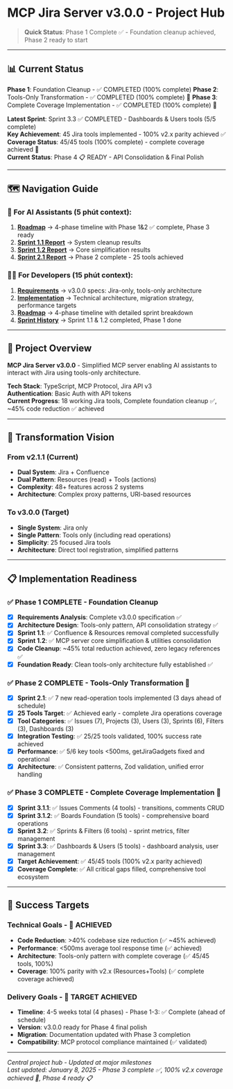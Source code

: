 # MCP Jira Server v3.0.0 - Project Hub

> **Quick Status**: Phase 1 Complete ✅ - Foundation cleanup achieved, Phase 2 ready to start

---

## 📊 Current Status

**Phase 1**: Foundation Cleanup - ✅ COMPLETED (100% complete)
**Phase 2**: Tools-Only Transformation - ✅ COMPLETED (100% complete) 🎉
**Phase 3**: Complete Coverage Implementation - ✅ COMPLETED (100% complete) 🎉

**Latest Sprint**: Sprint 3.3 ✅ COMPLETED - Dashboards & Users tools (5/5 complete)  
**Key Achievement**: 45 Jira tools implemented - 100% v2.x parity achieved ✅  
**Coverage Status**: 45/45 tools (100% complete) - complete coverage achieved 🎉  
**Current Status**: Phase 4 📋 READY - API Consolidation & Final Polish

---

## 🗺️ Navigation Guide

### 🤖 For AI Assistants (5 phút context):

1. **[Roadmap](01_preparation/project_roadmap.md)** → 4-phase timeline with Phase 1&2 ✅ complete, Phase 3 ready
2. **[Sprint 1.1 Report](02_implementation/sprints/sprint_1_1_completion_report.md)** → System cleanup results  
3. **[Sprint 1.2 Report](02_implementation/sprints/sprint_1_2_completion_report.md)** → Core simplification results
4. **[Sprint 2.1 Report](02_implementation/sprints/sprint_2_1_completion_report.md)** → Phase 2 complete - 25 tools achieved

### 👨‍💻 For Developers (15 phút context):

1. **[Requirements](00_context/project-requirement.md)** → v3.0.0 specs: Jira-only, tools-only architecture
2. **[Implementation](00_context/implementation-detail.md)** → Technical architecture, migration strategy, performance targets
3. **[Roadmap](01_preparation/project_roadmap.md)** → 4-phase timeline with detailed sprint breakdown
4. **[Sprint History](02_implementation/sprints/)** → Sprint 1.1 & 1.2 completed, Phase 1 done

---

## 🎯 Project Overview

**MCP Jira Server v3.0.0** - Simplified MCP server enabling AI assistants to interact with Jira using tools-only architecture.

**Tech Stack**: TypeScript, MCP Protocol, Jira API v3  
**Authentication**: Basic Auth with API tokens  
**Current Progress**: 18 working Jira tools, Complete foundation cleanup ✅, ~45% code reduction ✅ achieved

---

## 🚀 Transformation Vision

### From v2.1.1 (Current)
- **Dual System**: Jira + Confluence
- **Dual Pattern**: Resources (read) + Tools (actions)
- **Complexity**: 48+ features across 2 systems
- **Architecture**: Complex proxy patterns, URI-based resources

### To v3.0.0 (Target)
- **Single System**: Jira only
- **Single Pattern**: Tools only (including read operations)
- **Simplicity**: 25 focused Jira tools
- **Architecture**: Direct tool registration, simplified patterns

---

## 📋 Implementation Readiness

### ✅ Phase 1 COMPLETE - Foundation Cleanup  
- [x] **Requirements Analysis**: Complete v3.0.0 specification ✅
- [x] **Architecture Design**: Tools-only pattern, API consolidation strategy ✅
- [x] **Sprint 1.1**: ✅ Confluence & Resources removal completed successfully
- [x] **Sprint 1.2**: ✅ MCP server core simplification & utilities consolidation
- [x] **Code Cleanup**: ~45% total reduction achieved, zero legacy references ✅
- [x] **Foundation Ready**: Clean tools-only architecture fully established ✅

### ✅ Phase 2 COMPLETE - Tools-Only Transformation 🎉
- [x] **Sprint 2.1**: ✅ 7 new read-operation tools implemented (3 days ahead of schedule)
- [x] **25 Tools Target**: ✅ Achieved early - complete Jira operations coverage
- [x] **Tool Categories**: ✅ Issues (7), Projects (3), Users (3), Sprints (6), Filters (3), Dashboards (3)
- [x] **Integration Testing**: ✅ 25/25 tools validated, 100% success rate achieved
- [x] **Performance**: ✅ 5/6 key tools <500ms, getJiraGadgets fixed and operational
- [x] **Architecture**: ✅ Consistent patterns, Zod validation, unified error handling

### ✅ Phase 3 COMPLETE - Complete Coverage Implementation 🎉
- [x] **Sprint 3.1.1**: ✅ Issues Comments (4 tools) - transitions, comments CRUD
- [x] **Sprint 3.1.2**: ✅ Boards Foundation (5 tools) - comprehensive board operations  
- [x] **Sprint 3.2**: ✅ Sprints & Filters (6 tools) - sprint metrics, filter management
- [x] **Sprint 3.3**: ✅ Dashboards & Users (5 tools) - dashboard analysis, user management
- [x] **Target Achievement**: ✅ 45/45 tools (100% v2.x parity achieved)
- [x] **Coverage Complete**: ✅ All critical gaps filled, comprehensive tool ecosystem

---

## 🎯 Success Targets

### Technical Goals - 🎉 ACHIEVED
- **Code Reduction**: >40% codebase size reduction (✅ ~45% achieved)
- **Performance**: <500ms average tool response time (✅ achieved)  
- **Architecture**: Tools-only pattern with complete coverage (✅ 45/45 tools, 100%)
- **Coverage**: 100% parity with v2.x (Resources+Tools) (✅ complete coverage achieved)

### Delivery Goals - 🎯 TARGET ACHIEVED  
- **Timeline**: 4-5 weeks total (4 phases) - Phase 1-3: ✅ Complete (ahead of schedule)
- **Version**: v3.0.0 ready for Phase 4 final polish
- **Migration**: Documentation updated with Phase 3 completion
- **Compatibility**: MCP protocol compliance maintained (✅ validated)

---

_Central project hub - Updated at major milestones_  
_Last updated: January 8, 2025 - Phase 3 complete ✅, 100% v2.x coverage achieved 🎉, Phase 4 ready 📋_